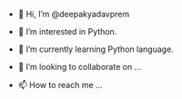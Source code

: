 - 👋 Hi, I’m @deepakyadavprem

- 👀 I’m interested in Python.
- 🌱 I’m currently learning Python language.
- 💞️ I’m looking to collaborate on ...
- 📫 How to reach me ...

<!---
deepakyadavprem/deepakyadavprem is a ✨ special ✨ repository because its `README.md` (this file) appears on your GitHub profile.
You can click the Preview link to take a look at your changes.
--->
